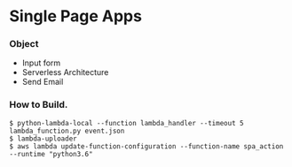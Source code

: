 # Single Page Apps


### Object
- Input form
- Serverless Architecture
- Send Email



### How to Build.

```
$ python-lambda-local --function lambda_handler --timeout 5 lambda_function.py event.json  
$ lambda-uploader
$ aws lambda update-function-configuration --function-name spa_action  --runtime "python3.6"
```
